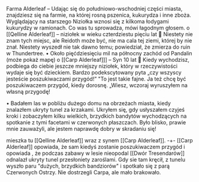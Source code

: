 Farma Alderleaf – Udając się do południowo-wschodniej części miasta, znajdziesz się na farmie, na której rosną pszenica, kukurydza i inne zboża. Wyglądający na starszego Niziołka wznosi się z kilkoma łodygami kukurydzy w ramionach. Co was tu sprowadza, mówi łagodnym głosem.
o [[Qelline Alderleaf]] – niziołek w wieku czterdziestu pięciu lat
 Niestety nie znam tych miejsc, ale Reidoth może być, nie ma cala tej ziemi, której by nie znał. Niestety wyszedł nie tak dawno temu; powiedział, że zmierza do ruin w Thundertree.
• Około pięćdziesięciu mil na północny zachód od Pandalin (może pokaż mapę)
o [[Carp Alderleaf]]] – Syn 10 lat
 Kiedy wychodzisz, podbiega do ciebie jeszcze mniejszy niziołek, który w rzeczywistości wydaje się być dzieckiem. Bardzo podekscytowany pyta „czy wszyscy jesteście poszukiwaczami przygód!” "To jest takie fajne. Ja też chcę być poszukiwaczem przygód, kiedy dorosnę. „Wiesz, wczoraj wyruszyłem na własną przygodę!

• Badałem las w pobliżu dużego domu na obrzeżach miasta, kiedy znalazłem ukryty tunel za krzakami. Ukryłem się, gdy usłyszałem czyjeś kroki i zobaczyłem kilku wielkich, brzydkich bandytów wychodzących na spotkanie z tymi facetami w czerwonych płaszczach. Było blisko, prawie mnie zauważyli, ale jestem naprawdę dobry w skradaniu się!

mieszka tu [[Qelline Alderleaf]] wraz z synem [[Carp Alderleaf]].
-+- [[Carp Alderleaf]] opowiada, że sam kiedyś zostanie poszukiwaczem przygód i opowiada , że podczas zabawy w lesie nieopodal [[Dwór Tresendarów]] odnalazł ukryty tunel przesłoniety zaroślami. Gdy sie tam kręcił, z tunelu wyszło paru "dużych, brzydkich bandziorów" i spotkało się z parą Czerwonych Ostrzy. Nie dostrzegli Carpa, ale mało brakowało.